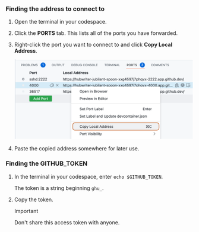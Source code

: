 ### Finding the address to connect to

1. Open the terminal in your codespace.
1. Click the **PORTS** tab. This lists all of the ports you have forwarded.
1. Right-click the port you want to connect to and click **Copy Local Address**.

   ![Screenshot of the pop-up menu for a forwarded port with the "Copy Local Address" option highlighted with an orange outline.](/assets/images/help/codespaces/copy-local-address.png)

1. Paste the copied address somewhere for later use.

### Finding the GITHUB_TOKEN

1. In the terminal in your codespace, enter `echo $GITHUB_TOKEN`.

   The token is a string beginning `ghu_`.

1. Copy the token.

   > [!IMPORTANT]
   > Don't share this access token with anyone.

